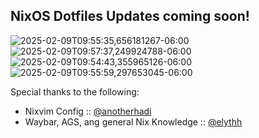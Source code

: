 NixOS Dotfiles
Updates coming soon!
---
![2025-02-09T09:55:35,656181267-06:00](https://github.com/user-attachments/assets/927952ef-6ded-4968-8e2b-ebf38d0a125a)
![2025-02-09T09:57:37,249924788-06:00](https://github.com/user-attachments/assets/426a17cb-e6a9-4759-bf1a-7deed2b75d38)
![2025-02-09T09:54:43,355965126-06:00](https://github.com/user-attachments/assets/cbe4350b-b1b8-4d55-8d13-653925118528)
![2025-02-09T09:55:59,297653045-06:00](https://github.com/user-attachments/assets/5a69065c-d6c3-425c-8b80-568871505470)


Special thanks to the following:
- Nixvim Config :: [@anotherhadi](https://github.com/anotherhadi)
- Waybar, AGS, ang general Nix Knowledge :: [@elythh](https://github.com/elythh)
